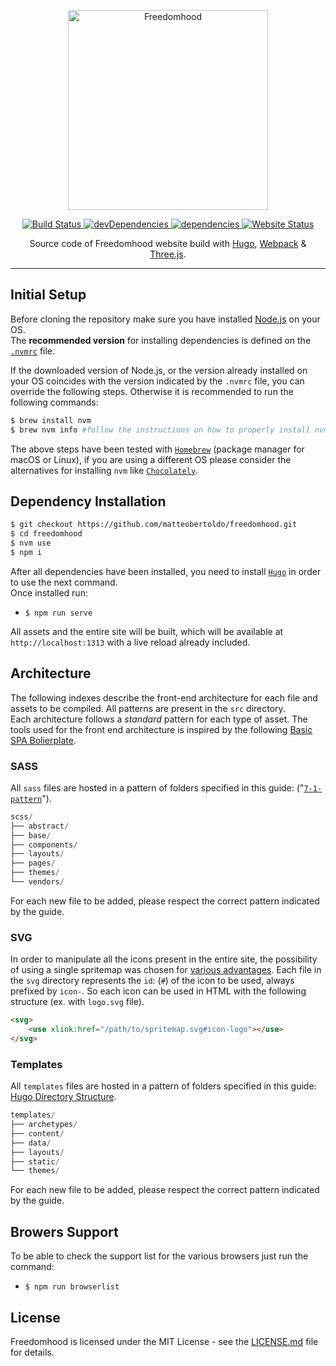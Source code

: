 <p align="center">
  <img
    alt="Freedomhood"
    src="https://raw.githubusercontent.com/matteobertoldo/freedomhood/master/src/svg/freedomhood.svg?sanitize=true"
    width="320"
  />
</p>

<p align="center">
  <a href="https://travis-ci.com/matteobertoldo/freedomhood">
    <img
      alt="Build Status"
      src="https://travis-ci.com/matteobertoldo/freedomhood.svg?branch=master"
    />
  </a>
  <a href="https://david-dm.org/matteobertoldo/freedomhood?type=dev">
    <img
      alt="devDependencies"
      src="https://img.shields.io/david/dev/matteobertoldo/freedomhood"
    />
  </a>
  <a href="https://david-dm.org/matteobertoldo/freedomhood">
    <img
      alt="dependencies"
      src="https://img.shields.io/david/matteobertoldo/freedomhood"
    />
  </a>
  <a href="https://matteobertoldo.github.io/freedomhood/">
    <img
      alt="Website Status"
      src="https://img.shields.io/website?url=https%3A%2F%2Fmatteobertoldo.github.io%2Ffreedomhood%2F"
    />
  </a>
</p>

<p align="center">
  Source code of Freedomhood website build with <a href="https://gohugo.io">Hugo</a>, <a href="https://webpack.js.org">Webpack</a> & <a href="https://threejs.org">Three.js</a>.
</p>

---

## Initial Setup

Before cloning the repository make sure you have installed [Node.js](https://nodejs.org) on your OS. <br/>
The **recommended version** for installing dependencies is defined on the [`.nvmrc`](https://github.com/matteobertoldo/freedomhood/blob/develop/.nvmrc) file.

If the downloaded version of Node.js, or the version already installed on your OS coincides with the version indicated by the `.nvmrc` file, you can override the following steps. Otherwise it is recommended to run the following commands:

```sh
$ brew install nvm
$ brew nvm info #follow the instructions on how to properly install nvm
```

The above steps have been tested with [`Homebrew`](https://brew.sh) (package manager for macOS or Linux), if you are using a different OS please consider the alternatives for installing `nvm` like [`Chocolately`](https://chocolatey.org).

## Dependency Installation

```sh
$ git checkout https://github.com/matteobertoldo/freedomhood.git
$ cd freedomhood
$ nvm use
$ npm i
```

After all dependencies have been installed, you need to install [`Hugo`](https://gohugo.io/getting-started/installing/#quick-install) in order to use the next command. <br/>
Once installed run:

-   `$ npm run serve`

All assets and the entire site will be built, which will be available at `http://localhost:1313` with a live reload already included.

## Architecture

The following indexes describe the front-end architecture for each file and assets to be compiled. All patterns are present in the `src` directory. <br/>
Each architecture follows a _standard_ pattern for each type of asset. The tools used for the front end architecture is inspired by the following [Basic SPA Bolierplate](https://boilerplates.js.org/docs/#basic-spa---boilerplate-features).

### SASS

All `sass` files are hosted in a pattern of folders specified in this guide: ("[`7-1-pattern`](https://sass-guidelin.es/#the-7-1-pattern)").

```py
scss/
├── abstract/
├── base/
├── components/
├── layouts/
├── pages/
├── themes/
└── vendors/
```

For each new file to be added, please respect the correct pattern indicated by the guide.

### SVG

In order to manipulate all the icons present in the entire site, the possibility of using a single spritemap was chosen for [various advantages](https://css-tricks.com/icon-fonts-vs-svg/). Each file in the `svg` directory represents the `id`: (`#`) of the icon to be used, always prefixed by `icon-`. So each icon can be used in HTML with the following structure (ex. with `logo.svg` file).

```html
<svg>
    <use xlink:href="/path/to/spritemap.svg#icon-logo"></use>
</svg>
```

### Templates

All `templates` files are hosted in a pattern of folders specified in this guide: [Hugo Directory Structure](https://gohugo.io/getting-started/directory-structure/#new-site-scaffolding).

```py
templates/
├── archetypes/
├── content/
├── data/
├── layouts/
├── static/
└── themes/
```

For each new file to be added, please respect the correct pattern indicated by the guide.

## Browers Support

To be able to check the support list for the various browsers just run the command:

-   `$ npm run browserlist`

## License

Freedomhood is licensed under the MIT License - see the [LICENSE.md](https://github.com/matteobertoldo/freedomhood/blob/master/LICENSE) file for details.
